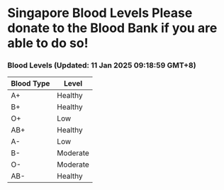 Singapore Blood Levels
 Please donate to the Blood Bank if you are able to do so!
================================================================================================================================

### Blood Levels (Updated: 11 Jan 2025 09:18:59 GMT+8)
| Blood Type | Level     |
|------------|-----------|
| A+     | Healthy |
| B+     | Healthy |
| O+     | Low |
| AB+     | Healthy |
| A-     | Low |
| B-     | Moderate |
| O-     | Moderate |
| AB-     | Healthy |
